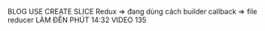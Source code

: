 BLOG USE CREATE SLICE
Redux => đang dùng cách builder callback => file reducer
LÀM ĐẾN PHÚT 14:32 VIDEO 135
